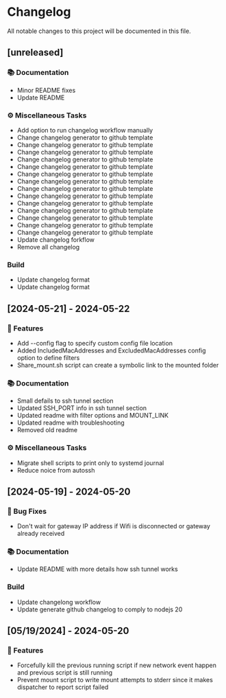 # Changelog

All notable changes to this project will be documented in this file.

## [unreleased]

### 📚 Documentation

- Minor README fixes
- Update README

### ⚙️ Miscellaneous Tasks

- Add option to run changelog workflow manually
- Change changelog generator to github template
- Change changelog generator to github template
- Change changelog generator to github template
- Change changelog generator to github template
- Change changelog generator to github template
- Change changelog generator to github template
- Change changelog generator to github template
- Change changelog generator to github template
- Change changelog generator to github template
- Change changelog generator to github template
- Change changelog generator to github template
- Change changelog generator to github template
- Change changelog generator to github template
- Change changelog generator to github template
- Update changelog forkflow
- Remove all changelog

### Build

- Update changelog format
- Update changelog format

## [2024-05-21] - 2024-05-22

### 🚀 Features

- Add --config flag to specify custom config file location
- Added IncludedMacAddresses and ExcludedMacAddresses config option to define filters
- Share_mount.sh script can create a symbolic link to the mounted folder

### 📚 Documentation

- Small defails to ssh tunnel section
- Updated SSH_PORT info in ssh tunnel section
- Updated readme with filter options and MOUNT_LINK
- Updated readme with troubleshooting
- Removed old readme

### ⚙️ Miscellaneous Tasks

- Migrate shell scripts to print only to systemd journal
- Reduce noice from autossh

## [2024-05-19] - 2024-05-20

### 🐛 Bug Fixes

- Don't wait for gateway IP address if Wifi is disconnected or gateway already received

### 📚 Documentation

- Update README with more details how ssh tunnel works

### Build

- Update changelong workflow
- Update generate github changelog to comply to nodejs 20

## [05/19/2024] - 2024-05-20

### 🚀 Features

- Forcefully kill the previous running script if new network event happen and previous script is still running
- Prevent mount script to write mount attempts to stderr since it makes dispatcher to report script failed

<!-- generated by git-cliff -->
